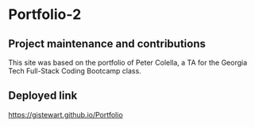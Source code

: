 # Portfolio-2

## Project maintenance and contributions

This site was based on the portfolio of Peter Colella, a TA for the Georgia Tech Full-Stack Coding Bootcamp class.

## Deployed link

https://gistewart.github.io/Portfolio
